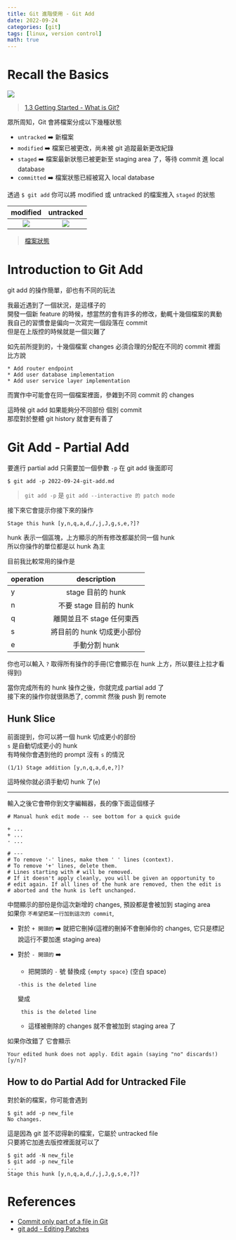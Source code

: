 ```yaml
---
title: Git 進階使用 - Git Add
date: 2022-09-24
categories: [git]
tags: [linux, version control]
math: true
---
```


# Recall the Basics
![](https://book.git-scm.com/book/en/v2/images/areas.png)
> [1.3 Getting Started - What is Git?](https://book.git-scm.com/book/en/v2/Getting-Started-What-is-Git%3F)

眾所周知，Git 會將檔案分成以下幾種狀態
+ `untracked` :arrow_right: 新檔案
+ `modified` :arrow_right: 檔案已被更改，尚未被 git 追蹤最新更改紀錄
+ `staged` :arrow_right: 檔案最新狀態已被更新至 staging area 了，等待 commit 進 local database
+ `committed` :arrow_right: 檔案狀態已經被寫入 local database

透過 `$ git add` 你可以將 modified 或 untracked 的檔案推入 `staged` 的狀態

|modified|untracked|
|:--:|:--:|
|![](https://zlargon.gitbooks.io/git-tutorial/content/file/status/changes_not_staged_for_commit.jpg)|![](https://zlargon.gitbooks.io/git-tutorial/content/file/status/untracked_files.jpg)|

> [檔案狀態](https://zlargon.gitbooks.io/git-tutorial/content/file/status.html)

# Introduction to Git Add
git add 的操作簡單，卻也有不同的玩法

我最近遇到了一個狀況，是這樣子的\
開發一個新 feature 的時候，想當然的會有許多的修改，動輒十幾個檔案的異動\
我自己的習慣會是偏向一次寫完一個段落在 commit\
但是在上版控的時候就是一個災難了

如先前所提到的，十幾個檔案 changes 必須合理的分配在不同的 commit 裡面\
比方說
```shell
* Add router endpoint
* Add user database implementation
* Add user service layer implementation
```
而實作中可能會在同一個檔案裡面，參雜到不同 commit 的 changes

這時候 git add 如果能夠分不同部份 個別 commit\
那麼對於整體 git history 就會更有善了

# Git Add - Partial Add
要進行 partial add 只需要加一個參數 `-p` 在 git add 後面即可
```shell
$ git add -p 2022-09-24-git-add.md
```

> `git add -p` 是 `git add --interactive 的 patch mode`

接下來它會提示你接下來的操作
```shell
Stage this hunk [y,n,q,a,d,/,j,J,g,s,e,?]?
```
hunk 表示一個區塊，上方顯示的所有修改都屬於同一個 hunk\
所以你操作的單位都是以 hunk 為主

目前我比較常用的操作是

|operation|description|
|:--|:--:|
|y|stage 目前的 hunk|
|n|不要 stage 目前的 hunk|
|q|離開並且不 stage 任何東西|
|s|將目前的 hunk 切成更小部份|
|e|手動分割 hunk|

你也可以輸入 `?` 取得所有操作的手冊(它會顯示在 hunk 上方，所以要往上拉才看得到)

當你完成所有的 hunk 操作之後，你就完成 partial add 了\
接下來的操作你就很熟悉了, commit 然後 push 到 remote

## Hunk Slice
前面提到，你可以將一個 hunk 切成更小的部份\
`s` 是自動切成更小的 hunk\
有時候你會遇到他的 prompt 沒有 `s` 的情況
```shell
(1/1) Stage addition [y,n,q,a,d,e,?]?
```
這時候你就必須手動切 hunk 了(`e`)

<hr>

輸入之後它會帶你到文字編輯器，長的像下面這個樣子
```
# Manual hunk edit mode -- see bottom for a quick guide

+ ...
+ ...
- ...

# ---
# To remove '-' lines, make them ' ' lines (context).
# To remove '+' lines, delete them.
# Lines starting with # will be removed.
# If it doesn't apply cleanly, you will be given an opportunity to
# edit again. If all lines of the hunk are removed, then the edit is
# aborted and the hunk is left unchanged.
```

中間顯示的部份是你這次新增的 changes, 預設都是會被加到 staging area\
如果你 `不希望把某一行加到這次的 commit`,
+ 對於 `+ 開頭的` :arrow_right: 就把它刪掉(這裡的刪掉不會刪掉你的 changes, 它只是標記說這行不要加進 staging area)
+ 對於 `- 開頭的` :arrow_right:
    + 把開頭的 `-` 號 替換成 `{empty space}` (空白 space)

    ```
    -this is the deleted line
    ```
    變成
    ```
     this is the deleted line
    ```

    + 這樣被刪除的 changes 就不會被加到 staging area 了

如果你改錯了 它會顯示
```shell
Your edited hunk does not apply. Edit again (saying "no" discards!) [y/n]?
```

## How to do Partial Add for Untracked File
對於新的檔案，你可能會遇到
```shell
$ git add -p new_file
No changes.
```

這是因為 git 並不認得新的檔案，它屬於 untracked file\
只要將它加進去版控裡面就可以了
```shell
$ git add -N new_file
$ git add -p new_file
...
Stage this hunk [y,n,q,a,d,/,j,J,g,s,e,?]?
```

# References
+ [Commit only part of a file in Git](https://stackoverflow.com/questions/1085162/commit-only-part-of-a-file-in-git)
+ [git add - Editing Patches](https://book.git-scm.com/docs/git-add#_editing_patches)
